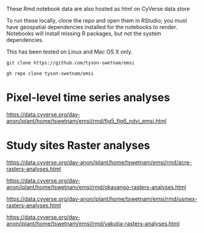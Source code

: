 These Rmd notebook data are also hosted as html on CyVerse data store 

To run these locally, clone the repo and open them in RStudio; you must have geospatial dependencies installed for the notebooks to render. Notebooks will install missing R packages, but not the system dependencies.

This has been tested on Linux and Mac OS X only.

```
git clone https://github.com/tyson-swetnam/emsi
```

```
gh repo clone tyson-swetnam/emsi
```

# Pixel-level time series analyses

https://data.cyverse.org/dav-anon/iplant/home/tswetnam/emsi/rmd/fig5_fig6_ndvi_emsi.html

# Study sites Raster analyses

https://data.cyverse.org/dav-anon/iplant/home/tswetnam/emsi/rmd/acre-rasters-analyses.html

https://data.cyverse.org/dav-anon/iplant/home/tswetnam/emsi/rmd/okavango-rasters-analyses.html

https://data.cyverse.org/dav-anon/iplant/home/tswetnam/emsi/rmd/usmex-rasters-analyses.html

https://data.cyverse.org/dav-anon/iplant/home/tswetnam/emsi/rmd/yakutia-rasters-analyses.html
